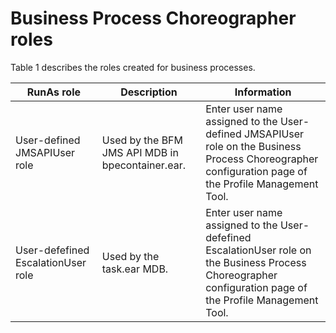 <!-- image -->

# Business Process Choreographer roles

Table 1 describes
the roles created for business processes.

| RunAs role                         | Description                                      | Information                                                                                                                                                 |
|------------------------------------|--------------------------------------------------|-------------------------------------------------------------------------------------------------------------------------------------------------------------|
| User-defined JMSAPIUser role       | Used by the BFM JMS API MDB in bpecontainer.ear. | Enter user name assigned to the User-defined JMSAPIUser role on the Business Process Choreographer configuration page of the Profile Management Tool.       |
| User-defefined EscalationUser role | Used by the task.ear MDB.                        | Enter user name assigned to the User-defefined EscalationUser role on the Business Process Choreographer configuration page of the Profile Management Tool. |